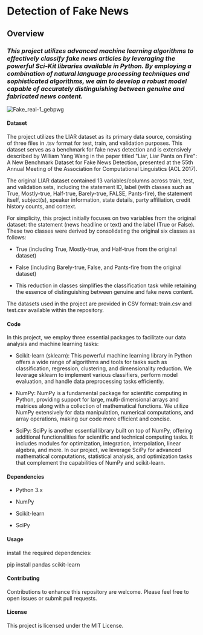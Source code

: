 # Detection of Fake News

## Overview

### *This project utilizes advanced machine learning algorithms to effectively classify fake news articles by leveraging the powerful Sci-Kit libraries available in Python. By employing a combination of natural language processing techniques and sophisticated algorithms, we aim to develop a robust model capable of accurately distinguishing between genuine and fabricated news content.*

![Fake_real-1_gebpwg](https://github.com/RayanZed/Detecting-Fake-News-With-Two-Classifiers-Using-Sci-Kit-Learn/assets/164723270/a7422a63-3808-46ee-9832-8b82c28727d7)


#### Dataset

The project utilizes the LIAR dataset as its primary data source, consisting of three files in .tsv format for test, train, and validation purposes. 
This dataset serves as a benchmark for fake news detection and is extensively described by William Yang Wang in the paper titled "Liar, Liar Pants on Fire": A New Benchmark Dataset for Fake News Detection, presented at the 55th Annual Meeting of the Association for Computational Linguistics (ACL 2017).

The original LIAR dataset contained 13 variables/columns across train, test, and validation sets, including the statement ID, label (with classes such as True, Mostly-true, Half-true, Barely-true, FALSE, Pants-fire), the statement itself, subject(s), speaker information, state details, party affiliation, credit history counts, and context.

For simplicity, this project initially focuses on two variables from the original dataset: the statement (news headline or text) and the label (True or False). These two classes were derived by consolidating the original six classes as follows:

* True (including True, Mostly-true, and Half-true from the original dataset)
  
* False (including Barely-true, False, and Pants-fire from the original dataset)
  
* This reduction in classes simplifies the classification task while retaining the essence of distinguishing between genuine and fake news content.

The datasets used in the project are provided in CSV format: train.csv and test.csv available within the repository.

#### Code

In this project, we employ three essential packages to facilitate our data analysis and machine learning tasks:

* Scikit-learn (sklearn): This powerful machine learning library in Python offers a wide range of algorithms and tools for tasks such as classification, regression, clustering, and dimensionality reduction. We leverage sklearn to implement various classifiers, perform model evaluation, and handle data preprocessing tasks efficiently.

* NumPy: NumPy is a fundamental package for scientific computing in Python, providing support for large, multi-dimensional arrays and matrices along with a collection of mathematical functions. We utilize NumPy extensively for data manipulation, numerical computations, and array operations, making our code more efficient and concise.

* SciPy: SciPy is another essential library built on top of NumPy, offering additional functionalities for scientific and technical computing tasks. It includes modules for optimization, integration, interpolation, linear algebra, and more. In our project, we leverage SciPy for advanced mathematical computations, statistical analysis, and optimization tasks that complement the capabilities of NumPy and scikit-learn.

#### Dependencies

* Python 3.x
  
* NumPy
  
* Scikit-learn

* SciPy
  
#### Usage

install the required dependencies:

pip install pandas scikit-learn

#### Contributing

Contributions to enhance this repository are welcome. Please feel free to open issues or submit pull requests.

#### License

This project is licensed under the MIT License.
